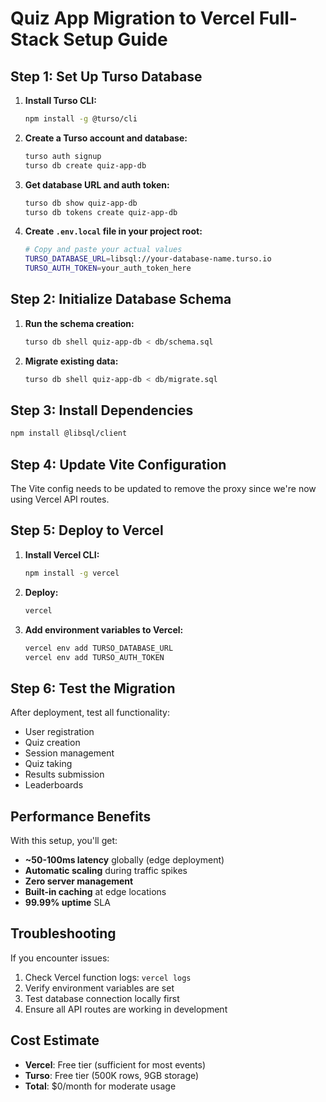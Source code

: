 # Quiz App Migration to Vercel Full-Stack Setup Guide

## Step 1: Set Up Turso Database

1. **Install Turso CLI:**
   ```bash
   npm install -g @turso/cli
   ```

2. **Create a Turso account and database:**
   ```bash
   turso auth signup
   turso db create quiz-app-db
   ```

3. **Get database URL and auth token:**
   ```bash
   turso db show quiz-app-db
   turso db tokens create quiz-app-db
   ```

4. **Create `.env.local` file in your project root:**
   ```bash
   # Copy and paste your actual values
   TURSO_DATABASE_URL=libsql://your-database-name.turso.io
   TURSO_AUTH_TOKEN=your_auth_token_here
   ```

## Step 2: Initialize Database Schema

1. **Run the schema creation:**
   ```bash
   turso db shell quiz-app-db < db/schema.sql
   ```

2. **Migrate existing data:**
   ```bash
   turso db shell quiz-app-db < db/migrate.sql
   ```

## Step 3: Install Dependencies

```bash
npm install @libsql/client
```

## Step 4: Update Vite Configuration

The Vite config needs to be updated to remove the proxy since we're now using Vercel API routes.

## Step 5: Deploy to Vercel

1. **Install Vercel CLI:**
   ```bash
   npm install -g vercel
   ```

2. **Deploy:**
   ```bash
   vercel
   ```

3. **Add environment variables to Vercel:**
   ```bash
   vercel env add TURSO_DATABASE_URL
   vercel env add TURSO_AUTH_TOKEN
   ```

## Step 6: Test the Migration

After deployment, test all functionality:
- User registration
- Quiz creation
- Session management
- Quiz taking
- Results submission
- Leaderboards

## Performance Benefits

With this setup, you'll get:
- **~50-100ms latency** globally (edge deployment)
- **Automatic scaling** during traffic spikes
- **Zero server management**
- **Built-in caching** at edge locations
- **99.99% uptime** SLA

## Troubleshooting

If you encounter issues:
1. Check Vercel function logs: `vercel logs`
2. Verify environment variables are set
3. Test database connection locally first
4. Ensure all API routes are working in development

## Cost Estimate

- **Vercel**: Free tier (sufficient for most events)
- **Turso**: Free tier (500K rows, 9GB storage)
- **Total**: $0/month for moderate usage 